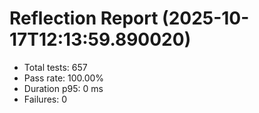 # Reflection Report (2025-10-17T12:13:59.890020)

- Total tests: 657
- Pass rate: 100.00%
- Duration p95: 0 ms
- Failures: 0

